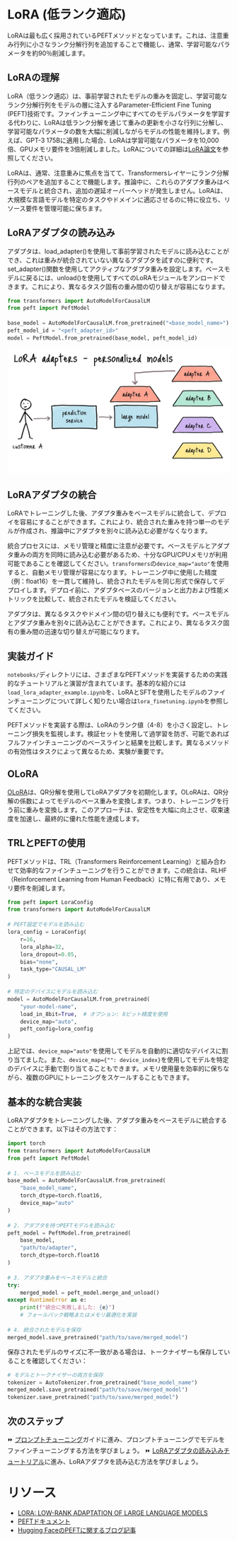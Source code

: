 # LoRA (低ランク適応)

LoRAは最も広く採用されているPEFTメソッドとなっています。これは、注意重み行列に小さなランク分解行列を追加することで機能し、通常、学習可能なパラメータを約90％削減します。

## LoRAの理解

LoRA（低ランク適応）は、事前学習されたモデルの重みを固定し、学習可能なランク分解行列をモデルの層に注入するParameter-Efficient Fine Tuning (PEFT)技術です。ファインチューニング中にすべてのモデルパラメータを学習する代わりに、LoRAは低ランク分解を通じて重みの更新を小さな行列に分解し、学習可能なパラメータの数を大幅に削減しながらモデルの性能を維持します。例えば、GPT-3 175Bに適用した場合、LoRAは学習可能なパラメータを10,000倍、GPUメモリ要件を3倍削減しました。LoRAについての詳細は[LoRA論文](https://arxiv.org/pdf/2106.09685)を参照してください。

LoRAは、通常、注意重みに焦点を当てて、Transformersレイヤーにランク分解行列のペアを追加することで機能します。推論中に、これらのアダプタ重みはベースモデルと統合され、追加の遅延オーバーヘッドが発生しません。LoRAは、大規模な言語モデルを特定のタスクやドメインに適応させるのに特に役立ち、リソース要件を管理可能に保ちます。

## LoRAアダプタの読み込み

アダプタは、load_adapter()を使用して事前学習されたモデルに読み込むことができ、これは重みが統合されていない異なるアダプタを試すのに便利です。set_adapter()関数を使用してアクティブなアダプタ重みを設定します。ベースモデルに戻るには、unload()を使用してすべてのLoRAモジュールをアンロードできます。これにより、異なるタスク固有の重み間の切り替えが容易になります。

```python
from transformers import AutoModelForCausalLM
from peft import PeftModel

base_model = AutoModelForCausalLM.from_pretrained("<base_model_name>")
peft_model_id = "<peft_adapter_id>"
model = PeftModel.from_pretrained(base_model, peft_model_id)
```

![lora_load_adapter](./images/lora_adapter.png)

## LoRAアダプタの統合

LoRAでトレーニングした後、アダプタ重みをベースモデルに統合して、デプロイを容易にすることができます。これにより、統合された重みを持つ単一のモデルが作成され、推論中にアダプタを別々に読み込む必要がなくなります。

統合プロセスには、メモリ管理と精度に注意が必要です。ベースモデルとアダプタ重みの両方を同時に読み込む必要があるため、十分なGPU/CPUメモリが利用可能であることを確認してください。`transformers`の`device_map="auto"`を使用すると、自動メモリ管理が容易になります。トレーニング中に使用した精度（例：float16）を一貫して維持し、統合されたモデルを同じ形式で保存してデプロイします。デプロイ前に、アダプタベースのバージョンと出力および性能メトリックを比較して、統合されたモデルを検証してください。

アダプタは、異なるタスクやドメイン間の切り替えにも便利です。ベースモデルとアダプタ重みを別々に読み込むことができます。これにより、異なるタスク固有の重み間の迅速な切り替えが可能になります。

## 実装ガイド

`notebooks/`ディレクトリには、さまざまなPEFTメソッドを実装するための実践的なチュートリアルと演習が含まれています。基本的な紹介には`load_lora_adapter_example.ipynb`を、LoRAとSFTを使用したモデルのファインチューニングについて詳しく知りたい場合は`lora_finetuning.ipynb`を参照してください。

PEFTメソッドを実装する際は、LoRAのランク値（4-8）を小さく設定し、トレーニング損失を監視します。検証セットを使用して過学習を防ぎ、可能であればフルファインチューニングのベースラインと結果を比較します。異なるメソッドの有効性はタスクによって異なるため、実験が重要です。

## OLoRA

[OLoRA](https://arxiv.org/abs/2406.01775)は、QR分解を使用してLoRAアダプタを初期化します。OLoRAは、QR分解の係数によってモデルのベース重みを変換します。つまり、トレーニングを行う前に重みを変換します。このアプローチは、安定性を大幅に向上させ、収束速度を加速し、最終的に優れた性能を達成します。

## TRLとPEFTの使用

PEFTメソッドは、TRL（Transformers Reinforcement Learning）と組み合わせて効率的なファインチューニングを行うことができます。この統合は、RLHF（Reinforcement Learning from Human Feedback）に特に有用であり、メモリ要件を削減します。

```python
from peft import LoraConfig
from transformers import AutoModelForCausalLM

# PEFT設定でモデルを読み込む
lora_config = LoraConfig(
    r=16,
    lora_alpha=32,
    lora_dropout=0.05,
    bias="none",
    task_type="CAUSAL_LM"
)

# 特定のデバイスにモデルを読み込む
model = AutoModelForCausalLM.from_pretrained(
    "your-model-name",
    load_in_8bit=True,  # オプション: 8ビット精度を使用
    device_map="auto",
    peft_config=lora_config
)
```

上記では、`device_map="auto"`を使用してモデルを自動的に適切なデバイスに割り当てました。また、`device_map={"": device_index}`を使用してモデルを特定のデバイスに手動で割り当てることもできます。メモリ使用量を効率的に保ちながら、複数のGPUにトレーニングをスケールすることもできます。

## 基本的な統合実装

LoRAアダプタをトレーニングした後、アダプタ重みをベースモデルに統合することができます。以下はその方法です：

```python
import torch
from transformers import AutoModelForCausalLM
from peft import PeftModel

# 1. ベースモデルを読み込む
base_model = AutoModelForCausalLM.from_pretrained(
    "base_model_name",
    torch_dtype=torch.float16,
    device_map="auto"
)

# 2. アダプタを持つPEFTモデルを読み込む
peft_model = PeftModel.from_pretrained(
    base_model,
    "path/to/adapter",
    torch_dtype=torch.float16
)

# 3. アダプタ重みをベースモデルと統合
try:
    merged_model = peft_model.merge_and_unload()
except RuntimeError as e:
    print(f"統合に失敗しました: {e}")
    # フォールバック戦略またはメモリ最適化を実装

# 4. 統合されたモデルを保存
merged_model.save_pretrained("path/to/save/merged_model")
```

保存されたモデルのサイズに不一致がある場合は、トークナイザーも保存していることを確認してください：

```python
# モデルとトークナイザーの両方を保存
tokenizer = AutoTokenizer.from_pretrained("base_model_name")
merged_model.save_pretrained("path/to/save/merged_model")
tokenizer.save_pretrained("path/to/save/merged_model")
```

## 次のステップ

⏩ [プロンプトチューニング](prompt_tuning.md)ガイドに進み、プロンプトチューニングでモデルをファインチューニングする方法を学びましょう。
⏩ [LoRAアダプタの読み込みチュートリアル](./notebooks/load_lora_adapter.ipynb)に進み、LoRAアダプタを読み込む方法を学びましょう。

# リソース

- [LORA: LOW-RANK ADAPTATION OF LARGE LANGUAGE MODELS](https://arxiv.org/pdf/2106.09685)
- [PEFTドキュメント](https://huggingface.co/docs/peft)
- [Hugging FaceのPEFTに関するブログ記事](https://huggingface.co/blog/peft)
